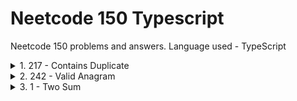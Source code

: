 # Neetcode 150 Typescript
Neetcode 150 problems and answers. Language used - TypeScript

<details>
  <summary>1. 217 - Contains Duplicate </summary>
  
  ### Given an integer array nums, return true if any value appears at least twice in the array, and return false if every element is distinct.

  **Answer 1**
  ```ts
    // Using N^2 Loops
    function containsDuplicate(nums: number[]): boolean {
        for (let i = 0; i < nums.length; i++) {
            for (let j=i+1; j<= nums.length; j++) {
                if (nums[i] === nums [j]) {
                    return true;
                }
            }
        }
        return false;
    };
  ```

 **Answer 2**
  ```ts
    // Using Map
    function containsDuplicate(nums: number[]): boolean {
      const store = new Map();
      for (let i of nums) {
          if (store.has(i)) return true;
          else store.set(i, 1);
      }
      return false;
    };
  ```

 **Answer 3**
  ```ts
    // Using SET, has slight advantage over Map
    // Set is optimized to store duplication
    // In this case, we are not going to use the values of Map, so its unnecessary
    function containsDuplicate(nums: number[]): boolean {
      const seenNumbers = new Set<number>();
      for (const num of nums) {
          if (seenNumbers.has(num)) {
              return true; // If we've already seen the number, return true
          } else {
              seenNumbers.add(num); // Otherwise, add it to the set of seen numbers
          }
      }
      return false; // If we've gone through the loop without finding duplicates, return false
    }
  ```
</details>

<details>
  <summary>2. 242 - Valid Anagram </summary>
  
  ### Given two strings s and t, return true if t is an anagram of s, and false otherwise. An Anagram is a word or phrase formed by rearranging the letters of a different word or phrase, typically using all the original letters exactly once.

  **Answer 1**
  ```ts
    function isAnagram(s: string, t: string): boolean {
      // Using Map
      if (s.length !== t.length) return false;
  
      const store = new Map();
      for (let char of s) {
          const val = store.has(char) ? store.get(char) + 1 : 1;
          store.set(char, val);
      }
  
      for (let char of t) {
          if (store.has(char)) {
              const val = store.get(char);
              if (val <= 0) return false;
  
              store.set(char, val - 1);
          }
          else {
              return false;
          }
      }
      return true;
  };
  ```

 **Answer 2**
  ```ts
    function isAnagram(s: string, t: string): boolean {
      // Using Map, +/- map in single pass
      if (s.length !== t.length) return false;
  
      const store = new Map();
      for (let i = 0; i < s.length; i++) {
          store.set(s[i], (store.get(s[i]) || 0)  + 1);
          store.set(t[i], (store.get(t[i]) || 0) - 1);
      }
  
      for (let [_, v] of store) {
          if (v !== 0) return false;
      }
      return true;
  };
  ```
</details>

<details>
  <summary>3. 1 - Two Sum </summary>
  
  ### Given an array of integers nums and an integer target, return indices of the two numbers such that they add up to target. You may assume that each input would have exactly one solution, and you may not use the same element twice.

  **Answer 1**
  ```ts
    function twoSum(nums: number[], target: number): number[] {
    const store = new Map();
    const result: number[] = [];

    for(let [i, n] of nums.entries()) {
        const val = target - n;
        if (store.has(val)) {
            return [i, store.get(val)]
        }
        store.set(n, i);
    }

    return result;
};
  ```

 **Answer 2**
 - In case if we want to solve it without using HashMap, then use **Two pointers approach**, but that needs Sorting the array and we need to preserve the index by [(val1, index1), (val2, index2) ...] and it is not a best approach.
</details>
